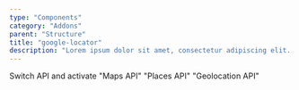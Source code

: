 ```yaml
---
type: "Components"
category: "Addons"
parent: "Structure"
title: "google-locator"
description: "Lorem ipsum dolor sit amet, consectetur adipiscing elit. Nunc tempus laoreet leo sit amet iaculis."
---
```


<demo>
  <div class="gatsby_demo_item" data-iframe="iframe/components/addons/structure/google-locator">
  </div>
</demo>

Switch API and activate "Maps API" "Places API" "Geolocation API"
